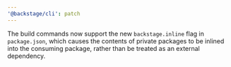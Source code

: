 ```yaml
---
'@backstage/cli': patch
---
```


The build commands now support the new `backstage.inline` flag in `package.json`, which causes the contents of private packages to be inlined into the consuming package, rather than be treated as an external dependency.
